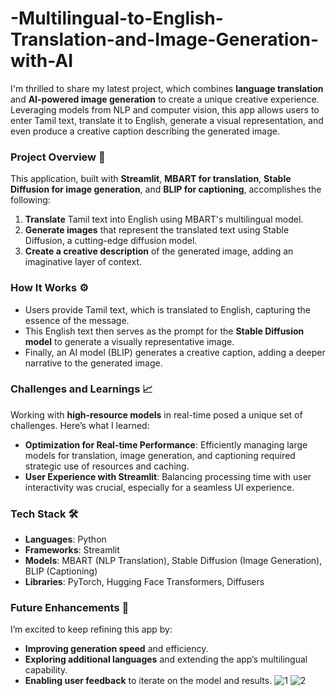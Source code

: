 # -Multilingual-to-English-Translation-and-Image-Generation-with-AI

I'm thrilled to share my latest project, which combines **language translation** and **AI-powered image generation** to create a unique creative experience. Leveraging models from NLP and computer vision, this app allows users to enter Tamil text, translate it to English, generate a visual representation, and even produce a creative caption describing the generated image.

### **Project Overview** 🎯
This application, built with **Streamlit**, **MBART for translation**, **Stable Diffusion for image generation**, and **BLIP for captioning**, accomplishes the following:
1. **Translate** Tamil text into English using MBART's multilingual model.
2. **Generate images** that represent the translated text using Stable Diffusion, a cutting-edge diffusion model.
3. **Create a creative description** of the generated image, adding an imaginative layer of context.

### **How It Works** ⚙️
- Users provide Tamil text, which is translated to English, capturing the essence of the message.
- This English text then serves as the prompt for the **Stable Diffusion model** to generate a visually representative image.
- Finally, an AI model (BLIP) generates a creative caption, adding a deeper narrative to the generated image.

### **Challenges and Learnings** 📈
Working with **high-resource models** in real-time posed a unique set of challenges. Here’s what I learned:
- **Optimization for Real-time Performance**: Efficiently managing large models for translation, image generation, and captioning required strategic use of resources and caching.
- **User Experience with Streamlit**: Balancing processing time with user interactivity was crucial, especially for a seamless UI experience.
  
### **Tech Stack** 🛠️
- **Languages**: Python
- **Frameworks**: Streamlit
- **Models**: MBART (NLP Translation), Stable Diffusion (Image Generation), BLIP (Captioning)
- **Libraries**: PyTorch, Hugging Face Transformers, Diffusers

### **Future Enhancements** 🚀
I’m excited to keep refining this app by:
- **Improving generation speed** and efficiency.
- **Exploring additional languages** and extending the app’s multilingual capability.
- **Enabling user feedback** to iterate on the model and results.
![1](https://github.com/user-attachments/assets/9071cc53-0d92-4d65-9104-8d7974222617)
![2](https://github.com/user-attachments/assets/27e2aab9-49bc-47b4-b972-c37ac28b975b)



